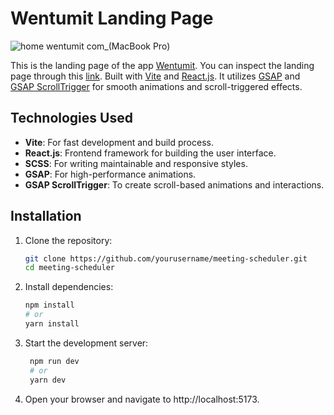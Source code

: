 # Wentumit Landing Page
![home wentumit com_(MacBook Pro)](https://github.com/user-attachments/assets/27f7b494-9090-4e08-baae-410f9be5608e)

This is the landing page of the app [Wentumit](https://www.wentumit.com/). You can inspect the landing page through this [link](https://home.wentumit.com/). 
Built with [Vite](https://vitejs.dev/) and [React.js](https://reactjs.org/). It utilizes [GSAP](https://greensock.com/gsap/) and [GSAP ScrollTrigger](https://greensock.com/scrolltrigger/) for smooth animations and scroll-triggered effects.

## Technologies Used
- **Vite**: For fast development and build process.
- **React.js**: Frontend framework for building the user interface.
- **SCSS**: For writing maintainable and responsive styles.
- **GSAP**: For high-performance animations.
- **GSAP ScrollTrigger**: To create scroll-based animations and interactions.

## Installation

1. Clone the repository:

   ```bash
   git clone https://github.com/yourusername/meeting-scheduler.git
   cd meeting-scheduler
   ```

2. Install dependencies:
   ```bash
   npm install
   # or
   yarn install
   ```
3. Start the development server:
   ```bash
    npm run dev
    # or
    yarn dev
   ```
4. Open your browser and navigate to http://localhost:5173.




